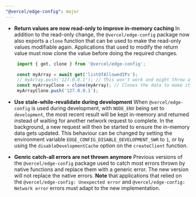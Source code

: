 ```yaml
---
"@vercel/edge-config": major
---
```


 - **Return values are now read-only to improve in-memory caching**
   In addition to the read-only change, the `@vercel/edge-config` package now also exports a `clone` function that can be used to make the read-only values modifiable again. Applications that used to modify the return value must now clone the value before doing the required changes.

   ```typescript
    import { get, clone } from '@vercel/edge-config';

    const myArray = await get('listOfAllowedIPs');
    // myArray.push('127.0.0.1'); // This won't work and might throw an error
    const myArrayClone = clone(myArray); // Clones the data to make it modifiable
    myArrayClone.push('127.0.0.1');
   ```

 - **Use stale-while-revalidate during development**
   When `@vercel/edge-config` is used during development, with `NODE_ENV` being set to `development`, the most recent result will be kept in-memory and returned instead of waiting for another network request to complete. In the background, a new request will then be started to ensure the in-memory data gets updated.
   This behaviour can be changed by setting the environment variable `EDGE_CONFIG_DISABLE_DEVELOPMENT_SWR` to `1`, or by using the `disableDevelopmentCache` option on the `createClient` function.

 - **Genric catch-all errors are not thrown anymore**
   Previous versions of the `@vercel/edge-config` package used to catch most errors thrown by native functions and replace them with a generic error. The new version will not replace the native errors. **Note** that applications that relied on the `@vercel/edge-config: Unexpected error` and `@vercel/edge-config: Network error` errors must adapt to the new implementation.
